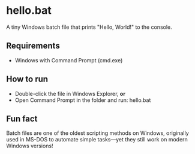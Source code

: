 # hello.bat

A tiny Windows batch file that prints "Hello, World!" to the console.

## Requirements
- Windows with Command Prompt (cmd.exe)

## How to run
- Double-click the file in Windows Explorer, **or**
- Open Command Prompt in the folder and run:
hello.bat

## Fun fact
Batch files are one of the oldest scripting methods on Windows, originally used in MS-DOS to automate simple tasks—yet they still work on modern Windows versions!
